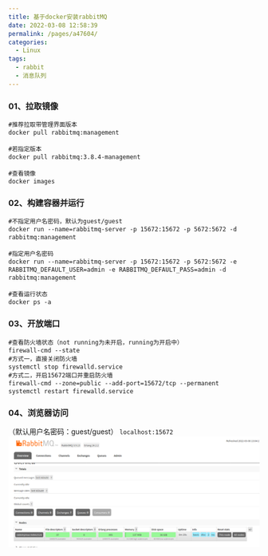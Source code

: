 ```yaml
---
title: 基于docker安装rabbitMQ
date: 2022-03-08 12:58:39
permalink: /pages/a47604/
categories:
  - Linux
tags:
  - rabbit
  - 消息队列
---
```



### 01、拉取镜像
```
#推荐拉取带管理界面版本
docker pull rabbitmq:management

#若指定版本
docker pull rabbitmq:3.8.4-management

#查看镜像
docker images
```

### 02、构建容器并运行
```
#不指定用户名密码，默认为guest/guest
docker run --name=rabbitmq-server -p 15672:15672 -p 5672:5672 -d rabbitmq:management

#指定用户名密码
docker run --name=rabbitmq-server -p 15672:15672 -p 5672:5672 -e RABBITMQ_DEFAULT_USER=admin -e RABBITMQ_DEFAULT_PASS=admin -d rabbitmq:management

#查看运行状态
docker ps -a
```

### 03、开放端口
```
#查看防火墙状态（not running为未开启，running为开启中）
firewall-cmd --state
#方式一，直接关闭防火墙
systemctl stop firewalld.service
#方式二，开启15672端口并重启防火墙
firewall-cmd --zone=public --add-port=15672/tcp --permanent
systemctl restart firewalld.service
```

### 04、浏览器访问
（默认用户名密码：guest/guest）
`localhost:15672`
![](./image/rabbit.png)